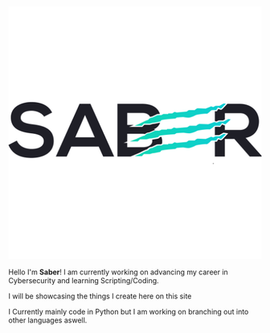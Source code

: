 ![image](docs/assets/SABER-LOGO2.png)

Hello I'm **Saber**! I am currently working on advancing my career in Cybersecurity and learning Scripting/Coding.

I will be showcasing the things I create here on this site 

I Currently mainly code in Python but I am working on branching out into other languages aswell.

<!--
Here are some ideas to get you started:

- 🔭 I’m currently working on ...
- 🌱 I’m currently learning ...
- 👯 I’m looking to collaborate on ...
- 🤔 I’m looking for help with ...
- 💬 Ask me about ...
- 📫 How to reach me: ...
- 😄 Pronouns: ...
- ⚡ Fun fact: ...
-->
